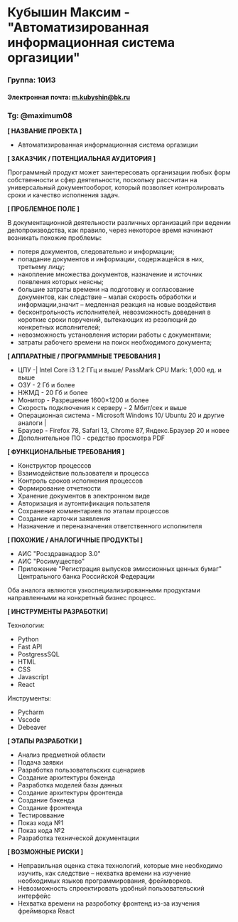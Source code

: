 # Кубышин Максим - "Автоматизированная информационная система оргазиции"


### Группа: 10И3
#### Электронная почта: m.kubyshin@bk.ru
### Tg: @maximum08


**[ НАЗВАНИЕ ПРОЕКТА ]**
* Автоматизированная информационная система оргазиции


**[ ЗАКАЗЧИК / ПОТЕНЦИАЛЬНАЯ АУДИТОРИЯ ]**

Программный продукт может заинтересовать организации любых форм собственности и сфер деятельности, поскольку рассчитан на универсальный документооборот, который позволяет контролировать сроки и качество исполнения задач.

**[ ПРОБЛЕМНОЕ ПОЛЕ ]**

В документационной деятельности различных организаций при ведении делопроизводства, как правило, через некоторое время начинают возникать похожие проблемы:
- потеря документов, следовательно и информации;
- попадание документов и информации, содержащейся в них, третьему лицу;
- накопление множества документов, назначение и источник появления которых неясны;
- большие затраты времени на подготовку и согласование документов, как следствие – малая скорость обработки и информации,значит – медленная реакция на новые воздействия
- бесконтрольность исполнителей, невозможность доведения в короткие сроки поручений, вытекающих из резолюций до конкретных исполнителей;
- невозможность установления истории работы с документами;
- затраты рабочего времени на поиск необходимого документа;



**[ АППАРАТНЫЕ / ПРОГРАММНЫЕ ТРЕБОВАНИЯ ]** 



* ЦПУ   -| Intel Core i3 1.2 ГГц и выше/ PassMark CPU Mark: 1,000 ед. и выше
* ОЗУ  - 2 Гб и более                
* НЖМД   - 20 Гб и более               
* Монитор   - Разрешение 1600×1200 и более
* Скорость подключения к серверу - 2 Мбит/сек и выше                 
* Операционная система - Microsoft Windows 10/ Ubuntu 20 и другие аналоги                              |
* Браузер - Firefox 78, Safari 13, Chrome 87, Яндекс.Браузер 20 и новее 
* Дополнительное ПО - средство просмотра PDF 

**[ ФУНКЦИОНАЛЬНЫЕ ТРЕБОВАНИЯ ]**
* Конструктор процессов
* Взаимодействие пользователя и процесса
* Контроль сроков исполнения процессов
* Формирование отчетности 
* Хранение документов в электронном виде
* Авторизация и аутонтификация пользателя
* Сохранение комментариев по этапам процессов
* Создание карточки заявления
* Назначение и переназначения ответственного исполнителя


**[ ПОХОЖИЕ / АНАЛОГИЧНЫЕ ПРОДУКТЫ ]**
* АИС "Росздравнадзор 3.0"
* АИС "Росимущество"
* Приложение "Регистрация выпусков эмиссионных ценных бумаг" Центрального банка Российской Федерации

Оба аналога являются узкоспециализированными продуктами направленными на конкретный бизнес процесс.


**[ ИНСТРУМЕНТЫ РАЗРАБОТКИ]**

Технологии:
* Python
* Fast API
* PostgressSQL
* HTML
* CSS
* Javascript
* React

Инструменты:
* Pycharm
* Vscode
* Debeaver



**[ ЭТАПЫ РАЗРАБОТКИ ]**
*   Анализ предметной области 
*   Подача заявки 
*   Разработка пользовательских сценариев
*	Создание архитектуры бэкенда 
*   Разработка моделей базы данных
*   Создание архитектуры фронтенда
*   Создание бэкенда 
*   Создание фронтенда
*   Тестироввание
*   Показ кода №1
*   Показ кода №2
*   Разработка технической документации 



**[ ВОЗМОЖНЫЕ РИСКИ ]**
*  Неправильная оценка стека технологий, которые мне необходимо изучить, как следствие – нехватка времени на изучение необходимых языков программирования, фреймворков.
*  Невозможность спроектировать удобный пользовательский интерфейс 
*  Нехватка времени на разроботку фронтенд из-за изучения фреймворка React

